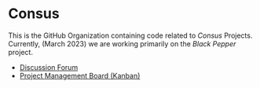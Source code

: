 
# Consus

This is the GitHub Organization containing code related to *Consus* Projects. Currently, (March 2023) we are working primarily on the *Black Pepper* project. 

- [Discussion Forum](https://github.zhaw.ch/orgs/CONSUS/discussions)
- [Project Management Board (Kanban)](https://github.zhaw.ch/orgs/CONSUS/projects/1)

